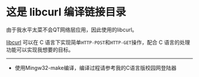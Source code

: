 # 这是 libcurl 编译链接目录

由于我水平太菜不会QT网络层应用，因此使用的libcurl。

[libcurl](https://curl.haxx.se/libcurl/c/ "libcurl") 可以在 C 语言下实现简单`HTTP-POST`和`HTTP-GET`操作，配合 C 语言的处理功能可以实现我想要的目标。

------------

- 使用Mingw32-make编译，编译过程请参考我的C语言版校园网登陆器
